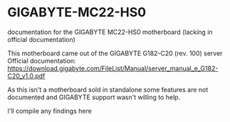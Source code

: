 # GIGABYTE-MC22-HS0
documentation for the GIGABYTE MC22-HS0 motherboard (lacking in official documentation)

This motherboard came out of the GIGABYTE G182-C20 (rev. 100) server
Official documentation: https://download.gigabyte.com/FileList/Manual/server_manual_e_G182-C20_v1.0.pdf

As this isn't a motherboard sold in standalone some features are not documented and GIGABYTE support wasn't willing to help.

I'll compile any findings here
